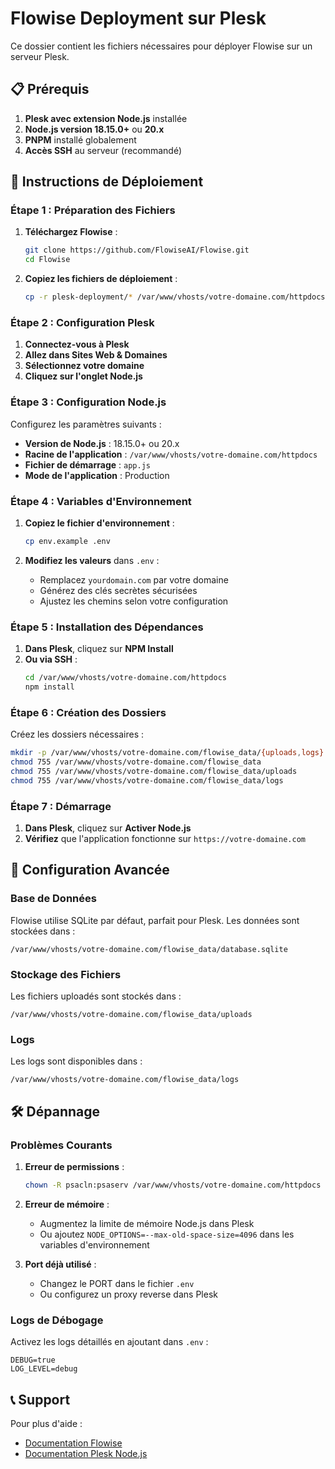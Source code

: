 # Flowise Deployment sur Plesk

Ce dossier contient les fichiers nécessaires pour déployer Flowise sur un serveur Plesk.

## 📋 Prérequis

1. **Plesk avec extension Node.js** installée
2. **Node.js version 18.15.0+** ou **20.x**
3. **PNPM** installé globalement
4. **Accès SSH** au serveur (recommandé)

## 🚀 Instructions de Déploiement

### Étape 1 : Préparation des Fichiers

1. **Téléchargez Flowise** :
   ```bash
   git clone https://github.com/FlowiseAI/Flowise.git
   cd Flowise
   ```

2. **Copiez les fichiers de déploiement** :
   ```bash
   cp -r plesk-deployment/* /var/www/vhosts/votre-domaine.com/httpdocs/
   ```

### Étape 2 : Configuration Plesk

1. **Connectez-vous à Plesk**
2. **Allez dans Sites Web & Domaines**
3. **Sélectionnez votre domaine**
4. **Cliquez sur l'onglet Node.js**

### Étape 3 : Configuration Node.js

Configurez les paramètres suivants :

- **Version de Node.js** : 18.15.0+ ou 20.x
- **Racine de l'application** : `/var/www/vhosts/votre-domaine.com/httpdocs`
- **Fichier de démarrage** : `app.js`
- **Mode de l'application** : Production

### Étape 4 : Variables d'Environnement

1. **Copiez le fichier d'environnement** :
   ```bash
   cp env.example .env
   ```

2. **Modifiez les valeurs** dans `.env` :
   - Remplacez `yourdomain.com` par votre domaine
   - Générez des clés secrètes sécurisées
   - Ajustez les chemins selon votre configuration

### Étape 5 : Installation des Dépendances

1. **Dans Plesk**, cliquez sur **NPM Install**
2. **Ou via SSH** :
   ```bash
   cd /var/www/vhosts/votre-domaine.com/httpdocs
   npm install
   ```

### Étape 6 : Création des Dossiers

Créez les dossiers nécessaires :

```bash
mkdir -p /var/www/vhosts/votre-domaine.com/flowise_data/{uploads,logs}
chmod 755 /var/www/vhosts/votre-domaine.com/flowise_data
chmod 755 /var/www/vhosts/votre-domaine.com/flowise_data/uploads
chmod 755 /var/www/vhosts/votre-domaine.com/flowise_data/logs
```

### Étape 7 : Démarrage

1. **Dans Plesk**, cliquez sur **Activer Node.js**
2. **Vérifiez** que l'application fonctionne sur `https://votre-domaine.com`

## 🔧 Configuration Avancée

### Base de Données

Flowise utilise SQLite par défaut, parfait pour Plesk. Les données sont stockées dans :
```
/var/www/vhosts/votre-domaine.com/flowise_data/database.sqlite
```

### Stockage des Fichiers

Les fichiers uploadés sont stockés dans :
```
/var/www/vhosts/votre-domaine.com/flowise_data/uploads
```

### Logs

Les logs sont disponibles dans :
```
/var/www/vhosts/votre-domaine.com/flowise_data/logs
```

## 🛠️ Dépannage

### Problèmes Courants

1. **Erreur de permissions** :
   ```bash
   chown -R psacln:psaserv /var/www/vhosts/votre-domaine.com/httpdocs
   ```

2. **Erreur de mémoire** :
   - Augmentez la limite de mémoire Node.js dans Plesk
   - Ou ajoutez `NODE_OPTIONS=--max-old-space-size=4096` dans les variables d'environnement

3. **Port déjà utilisé** :
   - Changez le PORT dans le fichier `.env`
   - Ou configurez un proxy reverse dans Plesk

### Logs de Débogage

Activez les logs détaillés en ajoutant dans `.env` :
```
DEBUG=true
LOG_LEVEL=debug
```

## 📞 Support

Pour plus d'aide :
- [Documentation Flowise](https://docs.flowiseai.com/)
- [Documentation Plesk Node.js](https://docs.plesk.com/fr-FR/obsidian/administrator-guide/gérer-des-sites-web/hosting-nodejs-applications.76652/)
